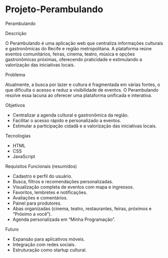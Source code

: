 # Projeto-Perambulando
Perambulando

Descrição

O Perambulando é uma aplicação web que centraliza informações culturais
e gastronômicas do Recife e região metropolitana. A plataforma reúne
eventos comunitários, feiras, cinema, teatro, música e opções
gastronômicas próximas, oferecendo praticidade e estimulando a
valorização das iniciativas locais.

Problema

Atualmente, a busca por lazer e cultura é fragmentada em várias fontes,
o que dificulta o acesso e reduz a visibilidade de eventos. O
Perambulando resolve essa lacuna ao oferecer uma plataforma unificada e
interativa.

Objetivos

-   Centralizar a agenda cultural e gastronômica da região.
-   Facilitar o acesso rápido e personalizado a eventos.
-   Estimular a participação cidadã e a valorização das iniciativas
    locais.

Tecnologias

-   HTML
-   CSS
-   JavaScript

Requisitos Funcionais (resumidos)

-   Cadastro e perfil do usuário.
-   Busca, filtros e recomendações personalizadas.
-   Visualização completa de eventos com mapa e ingressos.
-   Favoritos, lembretes e notificações.
-   Avaliações e comentários.
-   Painel para produtores.
-   Abas organizadas (cinema, teatro, restaurantes, feiras, próximos e
    “Próximo a você”).
-   Agenda personalizada em “Minha Programação”.

Futuro

-   Expansão para aplicativos móveis.
-   Integração com redes sociais.
-   Estruturação como startup cultural.
